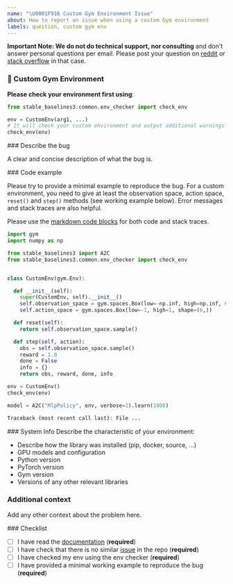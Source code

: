 ```yaml
---
name: "\U0001F916 Custom Gym Environment Issue"
about: How to report an issue when using a custom Gym environment
labels: question, custom gym env
---
```


**Important Note: We do not do technical support, nor consulting** and don't answer personal questions per email.
Please post your question on [reddit](https://www.reddit.com/r/reinforcementlearning/) or [stack overflow](https://stackoverflow.com/) in that case.

### 🤖 Custom Gym Environment

**Please check your environment first using**:

```python
from stable_baselines3.common.env_checker import check_env

env = CustomEnv(arg1, ...)
# It will check your custom environment and output additional warnings if needed
check_env(env)
```

### Describe the bug

A clear and concise description of what the bug is.

### Code example

Please try to provide a minimal example to reproduce the bug.
For a custom environment, you need to give at least the observation space, action space, `reset()` and `step()` methods
(see working example below).
Error messages and stack traces are also helpful.

Please use the [markdown code blocks](https://help.github.com/en/articles/creating-and-highlighting-code-blocks)
for both code and stack traces.

```python
import gym
import numpy as np

from stable_baselines3 import A2C
from stable_baselines3.common.env_checker import check_env


class CustomEnv(gym.Env):

  def __init__(self):
    super(CustomEnv, self).__init__()
    self.observation_space = gym.spaces.Box(low=-np.inf, high=np.inf, shape=(14,))
    self.action_space = gym.spaces.Box(low=-1, high=1, shape=(6,))

  def reset(self):
    return self.observation_space.sample()

  def step(self, action):
    obs = self.observation_space.sample()
    reward = 1.0
    done = False
    info = {}
    return obs, reward, done, info

env = CustomEnv()
check_env(env)

model = A2C("MlpPolicy", env, verbose=1).learn(1000)
```

```bash
Traceback (most recent call last): File ...

```

### System Info
Describe the characteristic of your environment:
 * Describe how the library was installed (pip, docker, source, ...)
 * GPU models and configuration
 * Python version
 * PyTorch version
 * Gym version
 * Versions of any other relevant libraries

### Additional context
Add any other context about the problem here.

### Checklist

- [ ] I have read the [documentation](https://stable-baselines3.readthedocs.io/en/master/) (**required**)
- [ ] I have check that there is no similar [issue](https://github.com/DLR-RM/stable-baselines3/issues) in the repo (**required**)
- [ ] I have checked my env using the env checker (**required**)
- [ ] I have provided a minimal working example to reproduce the bug (**required**)
